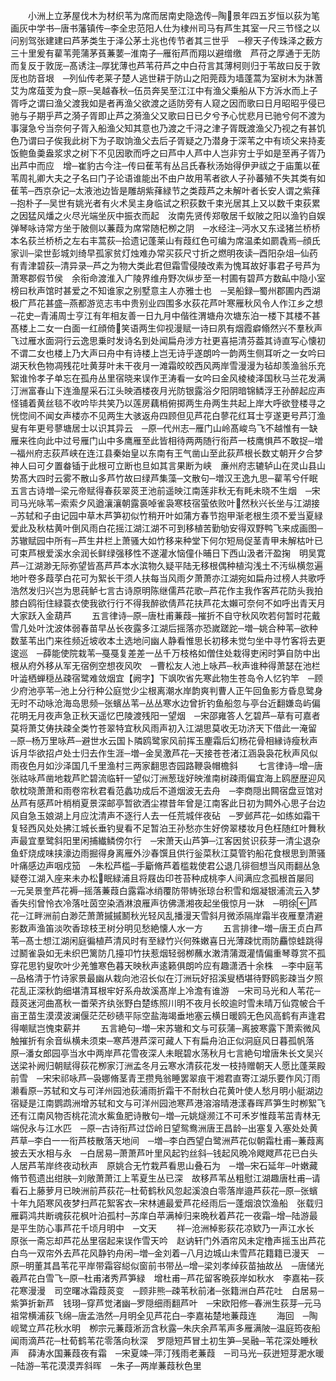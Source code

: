<!-- { "loadSidebar": true } -->
　　小洲上立茅屋伐木为材织苇为席而居南史隐逸传─陶景年四五岁恒以荻为笔画灰中学书─唐书藩镇传─李全忠范阳人仕为棣州司马有芦生其室一尺三节怪之以问别驾张建建曰芦茅类生于泽公茅土兆也传节者其三世乎　─穆天子传珠泽之薮方三十里爰有雚苇莞蒲茅萯蒹葽─淮南子─雁衔芦而翔以避缯缴　芦苻之厚通于无防而复反于敦厐─髙诱注─厚犹薄也芦苇苻芦之中白苻言其薄柯则归于苇故曰反于敦厐也防音垠　─列仙传老莱子楚人逃世耕于防山之阳莞葭为墙蓬蒿为室树木为牀蓍艾为席葅芰为食─原─吴越春秋─伍员奔吴至江江中有渔父乗船从下方泝水而上子胥呼之谓曰渔父渡我如是者再渔父欲渡之适防旁有人窥之因而歌曰日月昭昭乎侵已驰与子期乎芦之漪子胥即止芦之漪渔父又歌曰日已夕兮予心忧悲月已驰兮何不渡为事寖急兮当奈何子胥入船渔父知其意也乃渡之千浔之津子胥既渡渔父乃视之有甚饥色乃谓曰子俟我此树下为子取饷渔父去后子胥疑之乃潜身于深苇之中有顷父来持麦饭鲍鱼羮盎浆求之树下不见因歌而呼之曰芦中人芦中人岂非穷士乎如是至再子胥乃出芦中而应　增─崔豹古今注─传曰萑苇有丛吕氏春秋汤始得伊尹祓之于庙薫以萑苇周礼卿大夫之子名曰门子论语谁能出不由户故用苇者欲人子孙蕃殖不失其类有如萑苇─西京杂记─太液池边皆是雕胡紫萚緑节之类葭芦之未解叶者长安人谓之紫萚─抱朴子─吴世有姚光者有火术吴主身临试之积荻数千束光居其上又以数千束荻累之因猛风燔之火尽光端坐灰中振衣而起　汝南先贤传郑敬居千蚁陂之阳以渔钓自娱弹琴咏诗常方坐于陂侧以蒹葭为席常随杞栁之阴　─水经注─沔水又东迳猪兰桥桥本名荻兰桥桥之左右丰蒿荻─拾遗记蓬莱山有葭红色可编为席温柔如罽毳焉─顔氏家训─梁世彭城刘绮早孤家贫灯烛难办常买荻尺寸折之燃明夜读─酉阳杂俎─仙药有青津碧荻─清异录─芦之为物大类此君但霜雪侵陵改素为愧耳故好事君子号芦为萧寒郡假节侯　余衔命渡淮入广陵界维舟野次纵步至一村圃有碧芦方数畆中隐小室榜曰秋声馆时甚爱之不知谁家之别墅意主人亦雅士也　─吴船録─蜀州郡圃内西湖极广芦花甚盛─燕都游览志韦中贵别业四围多水荻花芦叶寒雁秋风令人作江乡之想　─花史─青浦周士亨江有年相友善一日九月中偕徃渭塘舟次塘东泊一楼下其楼不甚髙楼上二女一白面一红顔倚笑语两生仰视漫赋一诗曰夙有烟霞癖翛然兴不羣秋声飞过雁水面洞行云逸思乗时发诗名到处闻扁舟涉方社更喜挹清芬葢其诗直写心懐初不谓二女也楼上乃大声曰舟中有诗楼上岂无诗乎遂朗吟一韵两生侧耳听之一女吟曰湖天秋色物凋残花吐黄芽叶未干夜月一滩霜皎皎西风两岸雪漫漫为毡却羡渔翁乐充絮谁怜孝子单忘在孤舟丛里宿晓来误作玊涛看一女吟曰金风棱棱泽国秋马兰花发满汀洲富春山下连渔屋采石江头映酒楼夜月光防银露浴夕阳阴暗锦鳞浮王孙醉起应声怪铺着黄丝毯不收吟毕共笑乃以莲房藕梢俯掷两生舟两生共起上岸大呼欲登楼寻之恍惚间不闻女声楼亦不见两生大骇返舟四顾但见芦花白蓼花红耳士亨遂更号芦汀渔叟有年更号蓼塘居士以识其异云　─原─代州志─雁门山岭髙峻鸟飞不越惟有一缺雁来徃向此中过号雁门山中多鹰雁至此皆相待两两随行衔芦一枝鹰惧芦不敢捉─増─福州府志荻芦峡在连江县秦始皇以东南有王气凿山至此荻芦根长数丈朝开夕合梦神人曰可夕置畚锸于此根可立断也旦如其言果断为峡　亷州府志辘轳山在灵山县山势髙大四时云雾不散山多芦竹故曰绿芦集藻─文散句─増汉王逸九思─雚苇兮仟眠五言古诗増─梁元帝赋得春荻翠菼玊池前遥映江南莲非秋无有眊未晓不生烟　─宋司马光咏苇─索索夕风遒瀼瀼朝露裛啅雀袅寒枝宿萤依败叶然秋兴长坐与江湖接　─苏轼和子由记园中草木芦笋初似竹稍开叶如蒲方春节抱甲渐老根生须不爱当夏緑爱此及秋枯黄叶倒风雨白花摇江湖江湖不可到移植苦勤劬安得双野鸭飞来成画图─苏辙赋园中所有─芦生井栏上萧骚大如竹移来种堂下何尔短局促茎青甲未解枯叶已可束芦根爱溪水余润长鲜绿强移性不遂灌水恼僮仆晡日下西山汲者汗盈掬　明吴寛芦─江湖渺无际弥望皆髙芦芦本水滨物久疑平陆无移根偶种植沟浅土不汚纵横忽遍地叶卷多葭莩白花可为絮长干须人扶每当风雨夕萧萧亦江湖宛如扁舟过榜人共歌呼浩然发归兴岂为思莼鲈七言古诗原明陈继儒芦花歌─芦花作主我作客芦花防头我拍膝白鸥衔住緑蓑衣使我欲行行不得我醉欲倩芦花扶芦花太嬾可奈何不如呼出青天月大家跃入金葫芦
　　五言律诗─原─唐杜甫蒹葭─摧折不自守秋风吹若何暂时花戴雪几处叶沈波体弱春苗早丛长夜露多江湖后摇落亦恐嵗蹉跎─増─姚合种苇─欲种数茎苇出门来徃频近坡收本土选地问幽人静看惟思长初移未觉匀坐中寻竹客将去更逡巡　─薛能使院栽苇─戞戞复差差一丛千万枝格如僧住处栽得吏闲时笋自防中出根从府外移从军无宿例空想夜风吹　─曹松友人池上咏芦─秋声谁种得萧瑟在池栏叶澁栖蝉穏丛疎宿鹭难敛烟宜【阙字】下飒吹省先寒此物生苍岛令人忆钓竿　─顾少府池亭苇─池上分行种公庭觉少尘根离潮水岸韵爽判曹人正午回鱼影方昏息鹭身无时不动咏沧海岛思频─张蠙丛苇─丛丛寒水边曾折钓鱼船忽与亭台近翻嫌岛屿偏花明无月夜声急正秋天遥忆巴陵渡残阳一望烟　─宋邵雍答人乞碧芦─草有可嘉者莫将萧艾俦扶疎全类竹苍翠特宜秋风雨声初入江湖思莫收无功济天下借此一淹留　─原─杨万里咏芦─避世水云国卜隣鸥鹭家风前挥玉麈霜后幻杨花骨相縁诗瘦秋声诉月华欲招卢处士归去作生涯─増─金吴激芦花─天接苍苍渚江涵袅袅花秋声风似雨夜色月如沙泽国几千里渔村三两家翻思杏园路鞭袅帽檐斜
　　七言律诗─增─唐张祜咏芦凿地栽芦贮碧流临轩一望似汀洲葱珑好映淮南树疎雨偏宜海上鸥歴歴迎风欹枕晓萧萧和雨卷帘秋君看范蠡功成后不道烟波无去舟　─李商隠出闗宿盘豆馆对丛芦有感芦叶梢梢夏景深邮亭暂欲洒尘襟昔年曾是江南客此日初为闗外心思子台边风自急玉娘湖上月应沈清声不逐行人去一任荒城伴夜砧　─罗邺芦花─如练如霜干复轻西风处处拂江城长垂钓叟看不足暂泊王孙愁亦生好傍翠楼妆月色枉随红叶舞秋声最宜羣鹭斜阳里闲捕纎鳞傍尔行　─宋萧天山芦笋─江客因贫识荻芽一清尘退杂鱼虾烧成味挟濠边雨掘得身离雁外沙春馔且供行釡菜秋江莫管钓船花食根思到萧骚叶痛感边声咽戍笳　─朱松芦槛─手斸脩芦着槛栽使君公退几徘徊想当风雨翻丛急疑卷江湖入座来未办松眠緑浦且将屐齿印苍苔种成桃李人间满应念孤根首屡囘　─元吴景奎芦花褥─摇落蒹葭白露霜冰绡覆防带帱张琼台积雪和烟凝银浦流云入梦香失纼曾怜衣冷落吐茵空染酒淋浪雁声彷佛潇湘夜起坐俄惊月一牀　─明徐芦花─江畔洲前白渺茫萧萧摵摵鬭秋光轻风乱播漫天雪斜月微添隔岸霜半夜雁羣清避影数声渔笛淡吹香琼枝玊树分明见愁絶懐人水一方
　　五言排律─増─唐王贞白芦苇─髙士想江湖闲庭徧植芦清风时有至緑竹兴何殊嫩喜日光薄疎忧雨防麤惊蛙跳得过鬭雀袅如无未织巴篱防几擡卭竹扶惹烟轻弱栁蘸水潄清蒲溉灌情偏重琴尊赏不孤穿花思钓叟吹叶少羌雏寒色暮天映秋声逺籁俱朗吟应有趣潇洒十余株　─李中庭苇─品格清于竹诗家景最幽从栽向池沼长似在汀洲玩好招溪叟栖堪待野鸥影疎当夕照花乱正深秋韵细堪清耳根牢好系舟故溪髙岸上冷澹有谁游　─宋司马光和人苇花─葭菼迷河曲髙秋一畨荣齐纨张野白楚练照川明不夜月长皎逾时雪未晴万仙霓帔合千亩玊苗生漠漠波澜偃茫茫砂碛平际空盐海竭垂地塞云横日暖鸥无色风高鹤有声逢君得嘲赋岂愧束薪并
　　五言絶句─増─宋苏辙和文与可荻蒲─离披寒露下萧索微风触摧折有余音纵横未须束─寒芦港芦深可藏人下有扁舟泊正似洞庭风日暮孤帆落　原─潘女郎园亭当水中两岸芦花雪夜深人未眠碧水荡秋月七言絶句增唐朱长文吴兴送梁补阙归朝赋得荻花栁家汀洲孟冬月云寒水清荻花发一枝持赠朝天人愿比蓬莱殿前雪　─宋宋祁咏芦─袅娜脩茎青玊攒鳬翁睡罢翠痕干湘君直寄江湖乐要作风汀雨濑看原─苏轼和文与可洋州园池荻浦雨折霜干不耐秋白花黄叶使人愁月明小艇湖边宿疑是江南鹦鹉洲增苏轼和文与可洋州园池寒芦港溶溶晴港漾春晖芦笋生时栁絮飞还有江南风物否桃花流水鮆鱼肥诗散句─増─元姚燧濒江不可禾岁惟葭苇茁青林无端倪永与江水匹　─原─古诗衔芦过岱岭日望鸳鸯洲唐王昌龄─出塞复入塞处处黄芦草─李白一一衔芦枝散落天地间　─増─李白西望白鹭洲芦花似朝霜杜甫─蒹葭离披去天水相与永　─白居易─萧萧芦叶里风起钓丝斜─钱起风晩冷飕飕芦花已白头　人居芦苇岸终夜动秋声　原姚合无竹栽芦看思山叠石为　─増─宋石延年─叶嫩藏脩节苞遗出绀肤─刘敞萧萧江上苇夏生丛已深　故移芦苇丛粗慰江湖趣唐杜甫─请看石上藤萝月已映洲前芦荻花─杜荀鹤秋风忽起溪浪白零落岸邉芦荻花─原─张蠙十年九陌寒风夜梦扫芦花絮客衣─宋林逋最爱芦花经雨后一蓬烟浪饮渔船　张载归雁羁鸿共断魂荻花枫叶泊孤村─苏庠白苹满棹归来晩秋着芦花一夜霜─增─陆游最是平生防心事芦花千顷月明中　─文天
　　祥─沧洲棹影荻花凉欵乃一声江水长　原张一斋忘却芦花丛里宿起来误作雪天吟　赵讷轩门外酒帘风未定橹声摇玉出芦花　白鸟一双帘外去芦花风静钓舟闲─増─金刘着─八月边城山未雪芦花籍籍已漫天　─原─明董其昌苇花平岸带霜容縂似窗前书带丛─增─梁刘孝绰荻苗抽故丛　─唐储光羲芦花白雪飞─原─杜甫渚秀芦笋緑　增杜甫─芦花留客晩荻岸如秋水　李嘉祐─荻花寒漫漫　司空曙冰霜葭菼变　─顾非熊─疎苇秋前渚─张籍洲白芦花吐　白居易─紫笋折新芦　钱珝─穿芦觉渚幽─罗隠细雨翻芦叶　─宋欧阳修─春洲生荻芽─元马祖常横浦荻飞绵─唐孟浩然─月明全见芦花白─李嘉祐楚地蒹葭连
　　海回　─陶岘鹭立芦花秋水明　栁宗元蒹葭淅沥含秋露─朱庆余芦苇声多雁满陂─温庭筠夜船闻雨滴芦花─杜荀鹤苇花零落向秋深　罗隠短芦冒土初生笋─吴融─苇花深处睡秋声　薛涛水国蒹葭夜有霜　─宋夏竦─萍汀残雨老蒹葭　─司马光─荻迸短芽淝水暖─陆游─苇花漠漠弄斜晖　─朱子─两岸蒹葭秋色里
